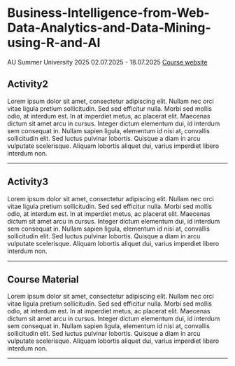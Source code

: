 # Business-Intelligence-from-Web-Data-Analytics-and-Data-Mining-using-R-and-AI

AU Summer University 2025
02.07.2025 -  18.07.2025
<a href="https://international.au.dk/education/admissions/summeruniversity/course/courses-2025/business-intelligence-from-web-data-analytics-and-data-mining-using-r-and-ai">Course website</a>

## Activity2
Lorem ipsum dolor sit amet, consectetur adipiscing elit. Nullam nec orci vitae ligula pretium sollicitudin. Sed sed efficitur nulla. Morbi sed mollis odio, at interdum est. In at imperdiet metus, ac placerat elit. Maecenas dictum sit amet arcu in cursus. Integer dictum elementum dui, id interdum sem consequat in. Nullam sapien ligula, elementum id nisi at, convallis sollicitudin elit. Sed luctus pulvinar lobortis. Quisque a diam in arcu vulputate scelerisque. Aliquam lobortis aliquet dui, varius imperdiet libero interdum non.

<hr>

## Activity3
Lorem ipsum dolor sit amet, consectetur adipiscing elit. Nullam nec orci vitae ligula pretium sollicitudin. Sed sed efficitur nulla. Morbi sed mollis odio, at interdum est. In at imperdiet metus, ac placerat elit. Maecenas dictum sit amet arcu in cursus. Integer dictum elementum dui, id interdum sem consequat in. Nullam sapien ligula, elementum id nisi at, convallis sollicitudin elit. Sed luctus pulvinar lobortis. Quisque a diam in arcu vulputate scelerisque. Aliquam lobortis aliquet dui, varius imperdiet libero interdum non.

<hr>

## Course Material
Lorem ipsum dolor sit amet, consectetur adipiscing elit. Nullam nec orci vitae ligula pretium sollicitudin. Sed sed efficitur nulla. Morbi sed mollis odio, at interdum est. In at imperdiet metus, ac placerat elit. Maecenas dictum sit amet arcu in cursus. Integer dictum elementum dui, id interdum sem consequat in. Nullam sapien ligula, elementum id nisi at, convallis sollicitudin elit. Sed luctus pulvinar lobortis. Quisque a diam in arcu vulputate scelerisque. Aliquam lobortis aliquet dui, varius imperdiet libero interdum non.

<hr>